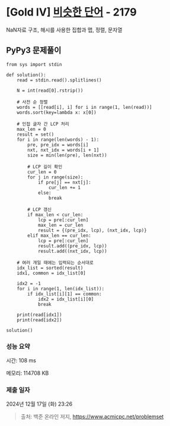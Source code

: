 # [Gold IV] [비슷한 단어](https://www.acmicpc.net/problem/2179) - 2179 

NaN자료 구조, 해시를 사용한 집합과 맵, 정렬, 문자열

## PyPy3 문제풀이

```PyPy3
from sys import stdin

def solution():    
    read = stdin.read().splitlines()
    
    N = int(read[0].rstrip())
    
    # 사전 순 정렬
    words = [[read[i], i] for i in range(1, len(read))]
    words.sort(key=lambda x: x[0])

    # 인접 글자 간 LCP 처리
    max_len = 0
    result = set()
    for i in range(len(words) - 1):
        pre, pre_idx = words[i]
        nxt, nxt_idx = words[i + 1]
        size = min(len(pre), len(nxt))

        # LCP 길이 확인
        cur_len = 0
        for j in range(size):
            if pre[j] == nxt[j]:
                cur_len += 1
            else:
                break
        
        # LCP 갱신
        if max_len < cur_len:
            lcp = pre[:cur_len]
            max_len = cur_len
            result = {(pre_idx, lcp), (nxt_idx, lcp)}
        elif max_len == cur_len:
            lcp = pre[:cur_len]
            result.add((pre_idx, lcp))
            result.add((nxt_idx, lcp))

    # 여러 개일 때에는 입력되는 순서대로
    idx_list = sorted(result)
    idx1, common = idx_list[0]

    idx2 = -1
    for i in range(1, len(idx_list)):
        if idx_list[i][1] == common:
            idx2 = idx_list[i][0]
            break

    print(read[idx1])
    print(read[idx2])

solution()
```

### 성능 요약

시간: 108 ms

메모리: 114708 KB

### 제출 일자

2024년 12월 17일 (화) 23:26

> 출처: 백준 온라인 저지, https://www.acmicpc.net/problemset 

